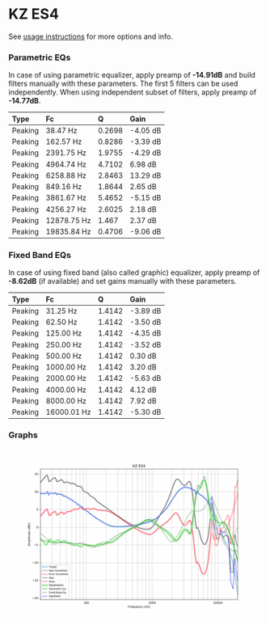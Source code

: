 # KZ ES4
See [usage instructions](https://github.com/jaakkopasanen/AutoEq#usage) for more options and info.

### Parametric EQs
In case of using parametric equalizer, apply preamp of **-14.91dB** and build filters manually
with these parameters. The first 5 filters can be used independently.
When using independent subset of filters, apply preamp of **-14.77dB**.

| Type    | Fc          |      Q | Gain     |
|:--------|:------------|:-------|:---------|
| Peaking | 38.47 Hz    | 0.2698 | -4.05 dB |
| Peaking | 162.57 Hz   | 0.8286 | -3.39 dB |
| Peaking | 2391.75 Hz  | 1.9755 | -4.29 dB |
| Peaking | 4964.74 Hz  | 4.7102 | 6.98 dB  |
| Peaking | 6258.88 Hz  | 2.8463 | 13.29 dB |
| Peaking | 849.16 Hz   | 1.8644 | 2.65 dB  |
| Peaking | 3861.67 Hz  | 5.4652 | -5.15 dB |
| Peaking | 4256.27 Hz  | 2.6025 | 2.18 dB  |
| Peaking | 12878.75 Hz | 1.467  | 2.37 dB  |
| Peaking | 19835.84 Hz | 0.4706 | -9.06 dB |

### Fixed Band EQs
In case of using fixed band (also called graphic) equalizer, apply preamp of **-8.62dB**
(if available) and set gains manually with these parameters.

| Type    | Fc          |      Q | Gain     |
|:--------|:------------|:-------|:---------|
| Peaking | 31.25 Hz    | 1.4142 | -3.89 dB |
| Peaking | 62.50 Hz    | 1.4142 | -3.50 dB |
| Peaking | 125.00 Hz   | 1.4142 | -4.35 dB |
| Peaking | 250.00 Hz   | 1.4142 | -3.52 dB |
| Peaking | 500.00 Hz   | 1.4142 | 0.30 dB  |
| Peaking | 1000.00 Hz  | 1.4142 | 3.20 dB  |
| Peaking | 2000.00 Hz  | 1.4142 | -5.63 dB |
| Peaking | 4000.00 Hz  | 1.4142 | 4.12 dB  |
| Peaking | 8000.00 Hz  | 1.4142 | 7.92 dB  |
| Peaking | 16000.01 Hz | 1.4142 | -5.30 dB |

### Graphs
![](./KZ%20ES4.png)